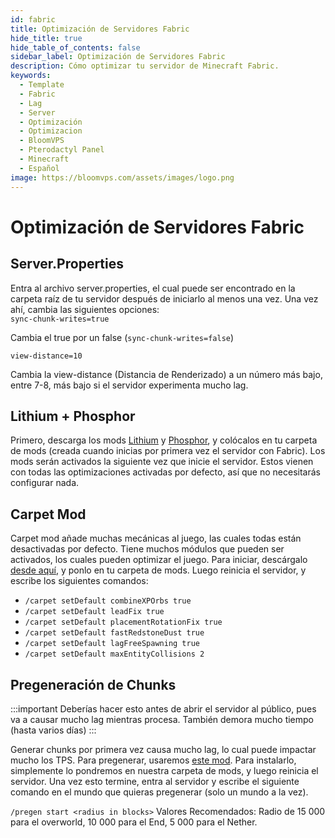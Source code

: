 ```yaml
---
id: fabric
title: Optimización de Servidores Fabric
hide_title: true
hide_table_of_contents: false
sidebar_label: Optimización de Servidores Fabric
description: Cómo optimizar tu servidor de Minecraft Fabric.
keywords:
  - Template
  - Fabric
  - Lag
  - Server
  - Optimización
  - Optimizacion
  - BloomVPS
  - Pterodactyl Panel
  - Minecraft
  - Español
image: https://bloomvps.com/assets/images/logo.png
---
```

# Optimización de Servidores Fabric

## Server.Properties

Entra al archivo server.properties, el cual puede ser encontrado en la carpeta raíz de tu servidor después de iniciarlo al menos una vez. Una vez ahí, cambia las siguientes opciones:  
`sync-chunk-writes=true`

Cambia el true por un false (`sync-chunk-writes=false`)

`view-distance=10`

Cambia la view-distance (Distancia de Renderizado) a un número más bajo, entre 7-8, más bajo si el servidor experimenta mucho lag.

## Lithium + Phosphor

Primero, descarga los mods [Lithium](https://www.curseforge.com/minecraft/mc-mods/lithium) y [Phosphor](https://www.curseforge.com/minecraft/mc-mods/phosphor), y colócalos en tu carpeta de mods (creada cuando inicias por primera vez el servidor con Fabric). Los mods serán activados la siguiente vez que inicie el servidor. Estos vienen con todas las optimizaciones activadas por defecto, así que no necesitarás configurar nada.

## Carpet Mod

Carpet mod añade muchas mecánicas al juego, las cuales todas están desactivadas por defecto. Tiene muchos módulos que pueden ser activados, los cuales pueden optimizar el juego. Para iniciar, descárgalo [desde aquí](https://www.curseforge.com/minecraft/mc-mods/carpet), y ponlo en tu carpeta de mods. Luego reinicia el servidor, y escribe los siguientes comandos:

- `/carpet setDefault combineXPOrbs true`
- `/carpet setDefault leadFix true`
- `/carpet setDefault placementRotationFix true`
- `/carpet setDefault fastRedstoneDust true`
- `/carpet setDefault lagFreeSpawning true` 
- `/carpet setDefault maxEntityCollisions 2`

## Pregeneración de Chunks

:::important
Deberías hacer esto antes de abrir el servidor al público, pues va a causar mucho lag mientras procesa. También demora mucho tiempo (hasta varios días)
:::

Generar chunks por primera vez causa mucho lag, lo cual puede impactar mucho los TPS. Para pregenerar, usaremos [este mod](https://www.curseforge.com/minecraft/mc-mods/chunk-pregenerator-fabric). Para instalarlo, simplemente lo pondremos en nuestra carpeta de mods, y luego reinicia el servidor. Una vez esto termine, entra al servidor y escribe el siguiente comando en el mundo que quieras pregenerar (solo un mundo a la vez).

`/pregen start <radius in blocks>`
Valores Recomendados: Radio de 15 000 para el overworld, 10 000 para el End, 5 000 para el Nether.